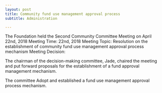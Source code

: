 ```yaml
---
layout: post
title: Community fund use management approval process 
subtitle: Administration

---
```


The Foundation held the Second Community Committee Meeting on April 22nd, 2018
Meeting Time: 22nd, 2018
Meeting Topic: Resolution on the establishment of community fund use management approval process mechanism
Meeting Decision: 

 The chairman of the decision-making committee, Jade, chaired the meeting and put forward proposals for the establishment of a fund approval management mechanism.

The  committee Adopt and established a fund use management approval process mechanism.
